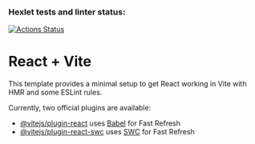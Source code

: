 ### Hexlet tests and linter status:
[![Actions Status](https://github.com/diannaSharmazanyan-qa/qa-auto-engineer-javascript-project-89/actions/workflows/hexlet-check.yml/badge.svg)](https://github.com/diannaSharmazanyan-qa/qa-auto-engineer-javascript-project-89/actions)

# React + Vite

This template provides a minimal setup to get React working in Vite with HMR and some ESLint rules.

Currently, two official plugins are available:

- [@vitejs/plugin-react](https://github.com/vitejs/vite-plugin-react/blob/main/packages/plugin-react/README.md) uses [Babel](https://babeljs.io/) for Fast Refresh
- [@vitejs/plugin-react-swc](https://github.com/vitejs/vite-plugin-react-swc) uses [SWC](https://swc.rs/) for Fast Refresh
